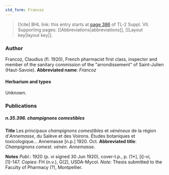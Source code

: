 ```yaml
---
std_form: Francoz
---
```


> [!cite] BHL link: this entry starts at [page 386](https://www.biodiversitylibrary.org/page/33259890) of TL-2 Suppl. VII.
> Supporting pages: [[Abbreviations|abbreviations]], [[Layout key|layout key]].

### Author

Francoz, Claudius (fl. 1920), French pharmacist first class, inspector and member of the sanitary commission of the "arrondissement" of Saint-Julien (Haut-Savoie). 
**Abbreviated name**: *Francoz*

#### Herbarium and types

Unknown.

### Publications

##### n.35.396. champignons comestibles

**Title**
Les principaux *champignons comestibles* et *vénéneux* de la région d'*Annemasse*, du Salève et des Voirons. Études botaniques et toxicologique... Annemasse \[n.p.\] 1920. Oct.
**Abbreviated title**: *Champignons comest. vénén. Annemasse*.

**Notes**
*Publ*.: 1920 (p. vi signed 30 Jun 1920), cover-t.p., p. \[1\*\], \[i\]-vi, \[1\]-147. *Copies*: FH (n.v.), G(2), USDA-Mycol.
*Note*: Thesis submitted to the Faculty of Pharmacy (?), Montpellier.

